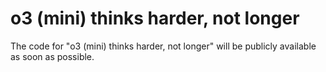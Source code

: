 # o3 (mini) thinks harder, not longer

The code for "o3 (mini) thinks harder, not longer" will be publicly available as soon as possible.
